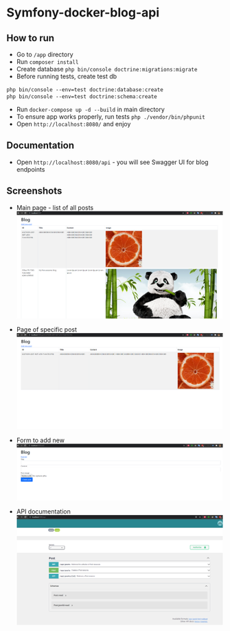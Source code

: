﻿﻿﻿Symfony-docker-blog-api
=======================

## How to run

- Go to `/app` directory
- Run `composer install`
- Create database `php bin/console doctrine:migrations:migrate`
- Before running tests, create test db

```
php bin/console --env=test doctrine:database:create 
php bin/console --env=test doctrine:schema:create 
```

- Run `docker-compose up -d --build` in main directory
- To ensure app works properly, run tests `php ./vendor/bin/phpunit`
- Open `http://localhost:8080/` and enjoy

## Documentation

- Open `http://localhost:8080/api` - you will see Swagger UI for blog endpoints

## Screenshots

- Main page - list of all posts
![Index](https://github.com/lykoszczan/symfony-docker-blog-api/blob/main/screenshosts/main.png)

- Page of specific post
![Post](https://github.com/lykoszczan/symfony-docker-blog-api/blob/main/screenshosts/post.png)

- Form to add new
![Add](https://github.com/lykoszczan/symfony-docker-blog-api/blob/main/screenshosts/add.png)

- API documentation
![API](https://github.com/lykoszczan/symfony-docker-blog-api/blob/main/screenshosts/api.png)

